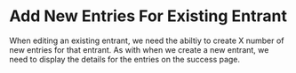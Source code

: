 # Add New Entries For Existing Entrant
When editing an existing entrant, we need the abiltiy to create X number of new entries for that entrant.  As with when we create a new entrant, we need to display the details for the entries on the success page.
